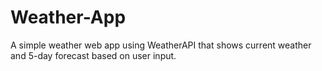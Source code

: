 # Weather-App
A simple weather web app using WeatherAPI that shows current weather and 5-day forecast based on user input.
